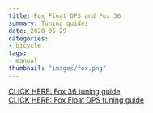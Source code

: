 ```yaml
---
title: Fox Float DPS and Fox 36
summary: Tuning guides
date: 2020-05-29
categories:
- bicycle
tags:
- manual
thumbnail: "images/fox.png"
---
```


[CLICK HERE: Fox 36 tuning guide](https://mikejobrienmedia.s3-us-west-1.amazonaws.com/605-00-216_RevA-36-Tuning-Guide.pdf)
<br>
[CLICK HERE: Fox Float DPS tuning guide](https://mikejobrienmedia.s3-us-west-1.amazonaws.com/605-00-219-FLOAT-DPS-Tuning-Guide-white-RevA.pdf)
